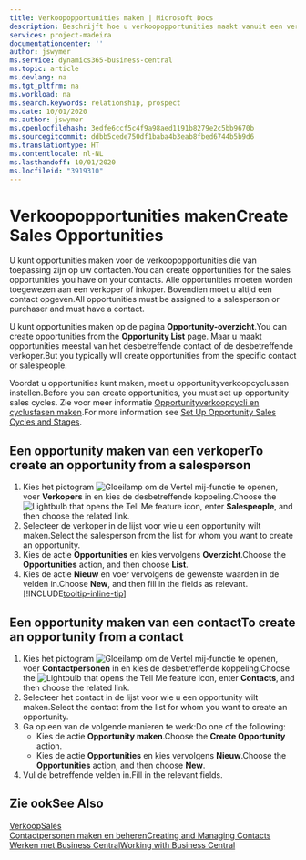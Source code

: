 ```yaml
---
title: Verkoopopportunities maken | Microsoft Docs
description: Beschrijft hoe u verkoopopportunities maakt vanuit een verkoper of contact in Business Central.
services: project-madeira
documentationcenter: ''
author: jswymer
ms.service: dynamics365-business-central
ms.topic: article
ms.devlang: na
ms.tgt_pltfrm: na
ms.workload: na
ms.search.keywords: relationship, prospect
ms.date: 10/01/2020
ms.author: jswymer
ms.openlocfilehash: 3edfe6ccf5c4f9a98aed1191b8279e2c5bb9670b
ms.sourcegitcommit: ddbb5cede750df1baba4b3eab8fbed6744b5b9d6
ms.translationtype: HT
ms.contentlocale: nl-NL
ms.lasthandoff: 10/01/2020
ms.locfileid: "3919310"
---
```

# <a name="create-sales-opportunities"></a><span data-ttu-id="4ecfc-103">Verkoopopportunities maken</span><span class="sxs-lookup"><span data-stu-id="4ecfc-103">Create Sales Opportunities</span></span>
<span data-ttu-id="4ecfc-104">U kunt opportunities maken voor de verkoopopportunities die van toepassing zijn op uw contacten.</span><span class="sxs-lookup"><span data-stu-id="4ecfc-104">You can create opportunities for the sales opportunities you have on your contacts.</span></span> <span data-ttu-id="4ecfc-105">Alle opportunities moeten worden toegewezen aan een verkoper of inkoper. Bovendien moet u altijd een contact opgeven.</span><span class="sxs-lookup"><span data-stu-id="4ecfc-105">All opportunities must be assigned to a salesperson or purchaser and must have a contact.</span></span>

<span data-ttu-id="4ecfc-106">U kunt opportunities maken op de pagina **Opportunity-overzicht**.</span><span class="sxs-lookup"><span data-stu-id="4ecfc-106">You can create opportunities from the **Opportunity List** page.</span></span> <span data-ttu-id="4ecfc-107">Maar u maakt opportunities meestal van het desbetreffende contact of de desbetreffende verkoper.</span><span class="sxs-lookup"><span data-stu-id="4ecfc-107">But you typically will create opportunities from the specific contact or salespeople.</span></span>

<span data-ttu-id="4ecfc-108">Voordat u opportunities kunt maken, moet u opportunityverkoopcyclussen instellen.</span><span class="sxs-lookup"><span data-stu-id="4ecfc-108">Before you can create opportunities, you must set up opportunity sales cycles.</span></span> <span data-ttu-id="4ecfc-109">Zie voor meer informatie [Opportunityverkoopcycli en cyclusfasen maken](marketing-how-setup-opportunity-sales-cycles-stages.md).</span><span class="sxs-lookup"><span data-stu-id="4ecfc-109">For more information see [Set Up Opportunity Sales Cycles and Stages](marketing-how-setup-opportunity-sales-cycles-stages.md).</span></span>

## <a name="to-create-an-opportunity-from-a-salesperson"></a><span data-ttu-id="4ecfc-110">Een opportunity maken van een verkoper</span><span class="sxs-lookup"><span data-stu-id="4ecfc-110">To create an opportunity from a salesperson</span></span>
1. <span data-ttu-id="4ecfc-111">Kies het pictogram ![Gloeilamp om de Vertel mij-functie te openen](media/ui-search/search_small.png "Vertel me wat u wilt doen"), voer **Verkopers** in en kies de desbetreffende koppeling.</span><span class="sxs-lookup"><span data-stu-id="4ecfc-111">Choose the ![Lightbulb that opens the Tell Me feature](media/ui-search/search_small.png "Tell me what you want to do") icon, enter **Salespeople**, and then choose the related link.</span></span>
2. <span data-ttu-id="4ecfc-112">Selecteer de verkoper in de lijst voor wie u een opportunity wilt maken.</span><span class="sxs-lookup"><span data-stu-id="4ecfc-112">Select the salesperson from the list for whom you want to create an opportunity.</span></span>
3. <span data-ttu-id="4ecfc-113">Kies de actie **Opportunities** en kies vervolgens **Overzicht**.</span><span class="sxs-lookup"><span data-stu-id="4ecfc-113">Choose the **Opportunities** action, and then choose **List**.</span></span>
4. <span data-ttu-id="4ecfc-114">Kies de actie **Nieuw** en voer vervolgens de gewenste waarden in de velden in.</span><span class="sxs-lookup"><span data-stu-id="4ecfc-114">Choose **New**, and then fill in the fields as relevant.</span></span> [!INCLUDE[tooltip-inline-tip](includes/tooltip-inline-tip_md.md)]  



## <a name="to-create-an-opportunity-from-a-contact"></a><span data-ttu-id="4ecfc-115">Een opportunity maken van een contact</span><span class="sxs-lookup"><span data-stu-id="4ecfc-115">To create an opportunity from a contact</span></span>
1. <span data-ttu-id="4ecfc-116">Kies het pictogram ![Gloeilamp om de Vertel mij-functie te openen](media/ui-search/search_small.png "Vertel me wat u wilt doen"), voer **Contactpersonen** in en kies de desbetreffende koppeling.</span><span class="sxs-lookup"><span data-stu-id="4ecfc-116">Choose the ![Lightbulb that opens the Tell Me feature](media/ui-search/search_small.png "Tell me what you want to do") icon, enter **Contacts**, and then choose the related link.</span></span>
2. <span data-ttu-id="4ecfc-117">Selecteer het contact in de lijst voor wie u een opportunity wilt maken.</span><span class="sxs-lookup"><span data-stu-id="4ecfc-117">Select the contact from the list for whom you want to create an opportunity.</span></span>
3. <span data-ttu-id="4ecfc-118">Ga op een van de volgende manieren te werk:</span><span class="sxs-lookup"><span data-stu-id="4ecfc-118">Do one of the following:</span></span>
   * <span data-ttu-id="4ecfc-119">Kies de actie **Opportunity maken**.</span><span class="sxs-lookup"><span data-stu-id="4ecfc-119">Choose the **Create Opportunity** action.</span></span>
   * <span data-ttu-id="4ecfc-120">Kies de actie **Opportunities** en kies vervolgens **Nieuw**.</span><span class="sxs-lookup"><span data-stu-id="4ecfc-120">Choose the  **Opportunities** action, and then choose **New**.</span></span>
4. <span data-ttu-id="4ecfc-121">Vul de betreffende velden in.</span><span class="sxs-lookup"><span data-stu-id="4ecfc-121">Fill in the relevant fields.</span></span>

## <a name="see-also"></a><span data-ttu-id="4ecfc-122">Zie ook</span><span class="sxs-lookup"><span data-stu-id="4ecfc-122">See Also</span></span>
[<span data-ttu-id="4ecfc-123">Verkoop</span><span class="sxs-lookup"><span data-stu-id="4ecfc-123">Sales</span></span>](sales-manage-sales.md)  
[<span data-ttu-id="4ecfc-124">Contactpersonen maken en beheren</span><span class="sxs-lookup"><span data-stu-id="4ecfc-124">Creating and Managing Contacts</span></span>](marketing-contacts.md)  
[<span data-ttu-id="4ecfc-125">Werken met Business Central</span><span class="sxs-lookup"><span data-stu-id="4ecfc-125">Working with Business Central</span></span>](ui-work-product.md)
